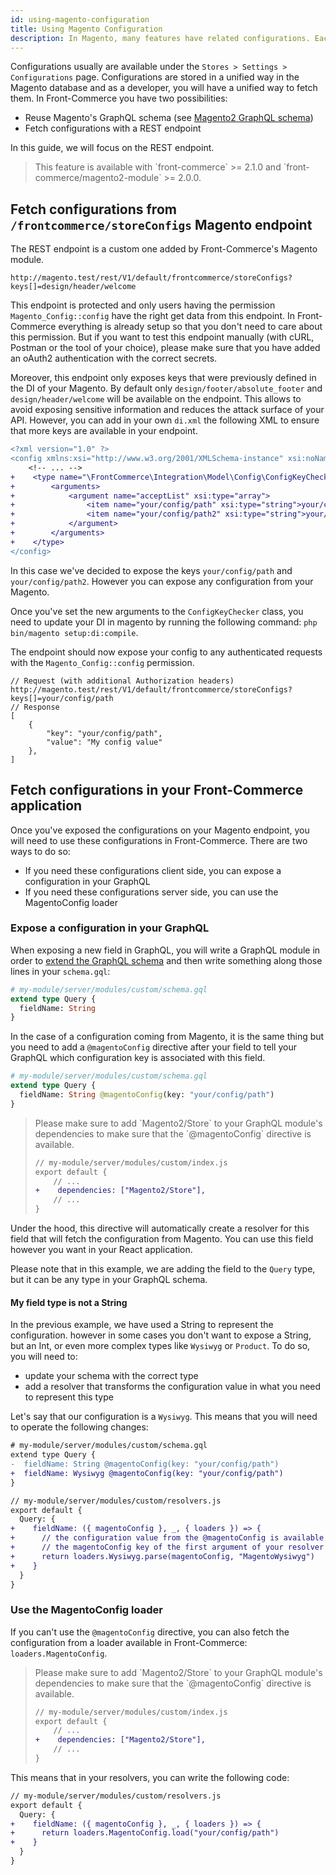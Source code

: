 ```yaml
---
id: using-magento-configuration
title: Using Magento Configuration
description: In Magento, many features have related configurations. Each one of them will influence how your shop runs. You might want to access them from your Front-Commerce application to give merchants more autonomy. This guide explains how to achieve this.
---
```


Configurations usually are available under the `Stores > Settings > Configurations` page. Configurations are stored in a unified way in the Magento database and as a developer, you will have a unified way to fetch them. In Front-Commerce you have two possibilities:

- Reuse Magento's GraphQL schema (see [Magento2 GraphQL schema](./graphql.html))
- Fetch configurations with a REST endpoint

In this guide, we will focus on the REST endpoint.

<blockquote class="warning">This feature is available with `front-commerce` >= 2.1.0 and `front-commerce/magento2-module` >= 2.0.0.</blockquote>

## Fetch configurations from `/frontcommerce/storeConfigs` Magento endpoint

The REST endpoint is a custom one added by Front-Commerce's Magento module.

```
http://magento.test/rest/V1/default/frontcommerce/storeConfigs?keys[]=design/header/welcome
```

This endpoint is protected and only users having the permission `Magento_Config::config` have the right get data from this endpoint. In Front-Commerce everything is already setup so that you don't need to care about this permission. But if you want to test this endpoint manually (with cURL, Postman or the tool of your choice), please make sure that you have added an oAuth2 authentication with the correct secrets.

Moreover, this endpoint only exposes keys that were previously defined in the DI of your Magento. By default only `design/footer/absolute_footer` and `design/header/welcome` will be available on the endpoint. This allows to avoid exposing sensitive information and reduces the attack surface of your API. However, you can add in your own `di.xml` the following XML to ensure that more keys are available in your endpoint.

```diff
<?xml version="1.0" ?>
<config xmlns:xsi="http://www.w3.org/2001/XMLSchema-instance" xsi:noNamespaceSchemaLocation="urn:magento:framework:ObjectManager/etc/config.xsd">
    <!-- ... -->
+    <type name="\FrontCommerce\Integration\Model\Config\ConfigKeyChecker">
+        <arguments>
+            <argument name="acceptList" xsi:type="array">
+                <item name="your/config/path" xsi:type="string">your/config/path</item>
+                <item name="your/config/path2" xsi:type="string">your/config/path2</item>
+            </argument>
+        </arguments>
+    </type>
</config>
```

In this case we've decided to expose the keys `your/config/path` and `your/config/path2`. However you can expose any configuration from your Magento.

Once you've set the new arguments to the `ConfigKeyChecker` class, you need to update your DI in magento by running the following command: `php bin/magento setup:di:compile`.

The endpoint should now expose your config to any authenticated requests with the `Magento_Config::config` permission.

```
// Request (with additional Authorization headers)
http://magento.test/rest/V1/default/frontcommerce/storeConfigs?keys[]=your/config/path
// Response
[
    {
        "key": "your/config/path",
        "value": "My config value"
    },
]
```

## Fetch configurations in your Front-Commerce application

Once you've exposed the configurations on your Magento endpoint, you will need to use these configurations in Front-Commerce. There are two ways to do so:

- If you need these configurations client side, you can expose a configuration in your GraphQL
- If you need these configurations server side, you can use the MagentoConfig loader

### Expose a configuration in your GraphQL

When exposing a new field in GraphQL, you will write a GraphQL module in order to [extend the GraphQL schema](/docs/essentials/extend-the-graphql-schema.html) and then write something along those lines in your `schema.gql`:

```graphql
# my-module/server/modules/custom/schema.gql
extend type Query {
  fieldName: String
}
```

In the case of a configuration coming from Magento, it is the same thing but you need to add a `@magentoConfig` directive after your field to tell your GraphQL which configuration key is associated with this field.

```graphql
# my-module/server/modules/custom/schema.gql
extend type Query {
  fieldName: String @magentoConfig(key: "your/config/path")
}
```

<blockquote class="important">
Please make sure to add `Magento2/Store` to your GraphQL module's dependencies to make sure that the `@magentoConfig` directive is available.

```diff
// my-module/server/modules/custom/index.js
export default {
    // ...
+    dependencies: ["Magento2/Store"],
    // ...
}
```

</blockquote>

Under the hood, this directive will automatically create a resolver for this field that will fetch the configuration from Magento. You can use this field however you want in your React application.

Please note that in this example, we are adding the field to the `Query` type, but it can be any type in your GraphQL schema.

#### My field type is not a String

In the previous example, we have used a String to represent the configuration. however in some cases you don't want to expose a String, but an Int, or even more complex types like `Wysiwyg` or `Product`. To do so, you will need to:

- update your schema with the correct type
- add a resolver that transforms the configuration value in what you need to represent this type

Let's say that our configuration is a `Wysiwyg`. This means that you will need to operate the following changes:

```diff
# my-module/server/modules/custom/schema.gql
extend type Query {
-  fieldName: String @magentoConfig(key: "your/config/path")
+  fieldName: Wysiwyg @magentoConfig(key: "your/config/path")
}
```

```diff
// my-module/server/modules/custom/resolvers.js
export default {
  Query: {
+    fieldName: ({ magentoConfig }, _, { loaders }) => {
+      // the configuration value from the @magentoConfig is available in
+      // the magentoConfig key of the first argument of your resolver
+      return loaders.Wysiwyg.parse(magentoConfig, "MagentoWysiwyg")
+    }
  }
}
```

### Use the MagentoConfig loader

If you can't use the `@magentoConfig` directive, you can also fetch the configuration from a loader available in Front-Commerce: `loaders.MagentoConfig`.

<blockquote class="important">
Please make sure to add `Magento2/Store` to your GraphQL module's dependencies to make sure that the `@magentoConfig` directive is available.

```diff
// my-module/server/modules/custom/index.js
export default {
    // ...
+    dependencies: ["Magento2/Store"],
    // ...
}
```

</blockquote>

This means that in your resolvers, you can write the following code:

```diff
// my-module/server/modules/custom/resolvers.js
export default {
  Query: {
+    fieldName: ({ magentoConfig }, _, { loaders }) => {
+      return loaders.MagentoConfig.load("your/config/path")
+    }
  }
}
```
